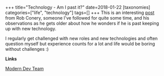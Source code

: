 +++
title="Technology - Am I past it?"
date=2018-01-22
[taxonomies]
categories=["life", "technology"]
tags=[]
+++
This is an interesting [post](https://rob.conery.io/2018/01/22/the-modern-dev-team/) from Rob Conery, someone I've followed for quite some time, and his observations as he gets older about how he wonders if he is past keeping up with new technology.
<!-- more -->

I regularly get challenged with new roles and new technologies and often question myself but experience counts for a lot and life would  be boring without challenges :)

__Links__

[Modern Dev Team](https://rob.conery.io/2018/01/22/the-modern-dev-team/)
